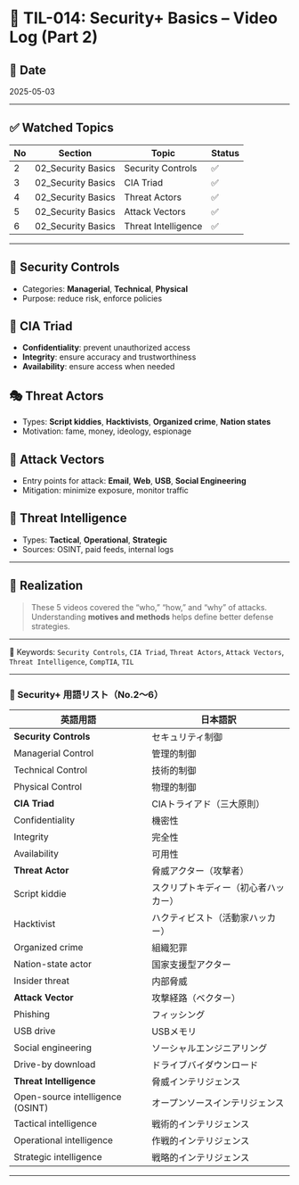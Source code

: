 # 📘 TIL-014: Security+ Basics – Video Log (Part 2)

## 📅 Date  
2025-05-03

---

## ✅ Watched Topics

| No  | Section              | Topic                | Status |
|-----|----------------------|----------------------|--------|
| 2   | 02_Security Basics   | Security Controls    | ✅     |
| 3   | 02_Security Basics   | CIA Triad            | ✅     |
| 4   | 02_Security Basics   | Threat Actors        | ✅     |
| 5   | 02_Security Basics   | Attack Vectors       | ✅     |
| 6   | 02_Security Basics   | Threat Intelligence  | ✅     |

---

## 🔐 Security Controls
- Categories: **Managerial**, **Technical**, **Physical**
- Purpose: reduce risk, enforce policies

## 🔺 CIA Triad
- **Confidentiality**: prevent unauthorized access
- **Integrity**: ensure accuracy and trustworthiness
- **Availability**: ensure access when needed

## 🎭 Threat Actors
- Types: **Script kiddies**, **Hacktivists**, **Organized crime**, **Nation states**
- Motivation: fame, money, ideology, espionage

## 📍 Attack Vectors
- Entry points for attack: **Email**, **Web**, **USB**, **Social Engineering**
- Mitigation: minimize exposure, monitor traffic

## 🧠 Threat Intelligence
- Types: **Tactical**, **Operational**, **Strategic**
- Sources: OSINT, paid feeds, internal logs

---

## 💬 Realization
> These 5 videos covered the “who,” “how,” and “why” of attacks. Understanding **motives and methods** helps define better defense strategies.

---

🧩 Keywords: `Security Controls`, `CIA Triad`, `Threat Actors`, `Attack Vectors`, `Threat Intelligence`, `CompTIA`, `TIL`

---

### 📘 Security+ 用語リスト（No.2〜6）

| 英語用語                             | 日本語訳               |
| -------------------------------- | ------------------ |
| **Security Controls**            | セキュリティ制御           |
| Managerial Control               | 管理的制御              |
| Technical Control                | 技術的制御              |
| Physical Control                 | 物理的制御              |
| **CIA Triad**                    | CIAトライアド（三大原則）     |
| Confidentiality                  | 機密性                |
| Integrity                        | 完全性                |
| Availability                     | 可用性                |
| **Threat Actor**                 | 脅威アクター（攻撃者）        |
| Script kiddie                    | スクリプトキディー（初心者ハッカー） |
| Hacktivist                       | ハクティビスト（活動家ハッカー）   |
| Organized crime                  | 組織犯罪               |
| Nation-state actor               | 国家支援型アクター          |
| Insider threat                   | 内部脅威               |
| **Attack Vector**                | 攻撃経路（ベクター）         |
| Phishing                         | フィッシング             |
| USB drive                        | USBメモリ             |
| Social engineering               | ソーシャルエンジニアリング      |
| Drive-by download                | ドライブバイダウンロード       |
| **Threat Intelligence**          | 脅威インテリジェンス         |
| Open-source intelligence (OSINT) | オープンソースインテリジェンス    |
| Tactical intelligence            | 戦術的インテリジェンス        |
| Operational intelligence         | 作戦的インテリジェンス        |
| Strategic intelligence           | 戦略的インテリジェンス        |

---

